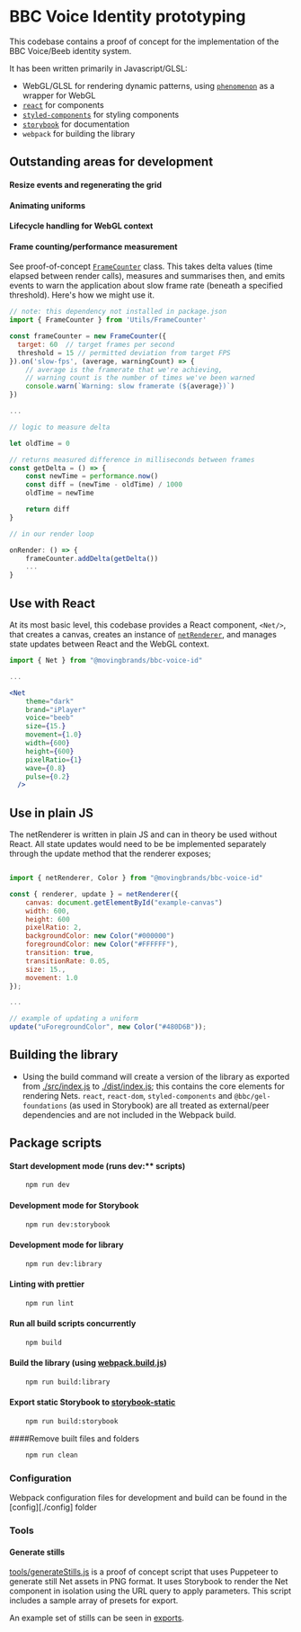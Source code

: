 # BBC Voice Identity prototyping

This codebase contains a proof of concept for the implementation of the BBC Voice/Beeb identity system.

It has been written primarily in Javascript/GLSL:

- WebGL/GLSL for rendering dynamic patterns, using [`phenomenon`](https://github.com/vaneenige/phenomenon) as a wrapper for WebGL
- [`react`](https://github.com/facebook/react) for components
- [`styled-components`](https://github.com/styled-components/styled-components) for styling components
- [`storybook`](https://storybook.js.org/) for documentation
- `webpack` for building the library

## Outstanding areas for development

#### Resize events and regenerating the grid

#### Animating uniforms

#### Lifecycle handling for WebGL context

#### Frame counting/performance measurement

See proof-of-concept [`FrameCounter`](./src/utils/FrameCounter.js) class. This takes delta values (time elapsed between render calls), measures and summarises then, and emits events to warn the application about slow frame rate (beneath a specified threshold). Here's how we might use it.

```js
// note: this dependency not installed in package.json
import { FrameCounter } from 'Utils/FrameCounter'

const frameCounter = new FrameCounter({
  target: 60  // target frames per second
  threshold = 15 // permitted deviation from target FPS
}).on('slow-fps', (average, warningCount) => {
    // average is the framerate that we're achieving,
    // warning count is the number of times we've been warned
    console.warn(`Warning: slow framerate (${average})`)
})

...

// logic to measure delta

let oldTime = 0

// returns measured difference in milliseconds between frames
const getDelta = () => {
    const newTime = performance.now()
    const diff = (newTime - oldTime) / 1000
    oldTime = newTime

    return diff
}

// in our render loop

onRender: () => {
    frameCounter.addDelta(getDelta())
    ...
}

```

## Use with React

At its most basic level, this codebase provides a React component, `<Net/>`, that creates a canvas, creates an instance of [`netRenderer`](./src/webgl/netRenderer.js), and manages state updates between React and the WebGL context.

```jsx
import { Net } from "@movingbrands/bbc-voice-id"

...

<Net
    theme="dark"
    brand="iPlayer"
    voice="beeb"
    size={15.}
    movement={1.0}
    width={600}
    height={600}
    pixelRatio={1}
    wave={0.8}
    pulse={0.2}
  />

```

## Use in plain JS

The netRenderer is written in plain JS and can in theory be used without React. All state updates would need to be be implemented separately through the update method that the renderer exposes;

```js

import { netRenderer, Color } from "@movingbrands/bbc-voice-id"

const { renderer, update } = netRenderer({
	canvas: document.getElementById("example-canvas")
	width: 600,
	height: 600
	pixelRatio: 2,
	backgroundColor: new Color("#000000")
	foregroundColor: new Color("#FFFFFF"),
	transition: true,
	transitionRate: 0.05,
	size: 15.,
	movement: 1.0
});

...

// example of updating a uniform
update("uForegroundColor", new Color("#480D6B"));

```

## Building the library

- Using the build command will create a version of the library as exported from [./src/index.js](./src/index.js) to [./dist/index.js](./dist/index.js); this contains the core elements for rendering Nets. `react`, `react-dom`, `styled-components` and `@bbc/gel-foundations` (as used in Storybook) are all treated as external/peer dependencies and are not included in the Webpack build.

## Package scripts

#### Start development mode (runs dev:\*\* scripts)

```bash
    npm run dev
```

#### Development mode for Storybook

```bash
    npm run dev:storybook
```

#### Development mode for library

```bash
    npm run dev:library
```

#### Linting with prettier

```bash
    npm run lint
```

#### Run all build scripts concurrently

```bash
    npm build
```

#### Build the library (using [webpack.build.js](./config/webpack.build.js))

```bash
    npm run build:library
```

#### Export static Storybook to [storybook-static](./storybook-static)

```bash
    npm run build:storybook
```

####Remove built files and folders

```bash
    npm run clean
```

### Configuration

Webpack configuration files for development and build can be found in the [config][./config] folder

### Tools

#### Generate stills

[tools/generateStills.js](./tools/generateStills.js) is a proof of concept script that uses Puppeteer to generate still Net assets in PNG format. It uses Storybook to render the Net component in isolation using the URL query to apply parameters. This script includes a sample array of presets for export.

An example set of stills can be seen in [exports](./exports).
